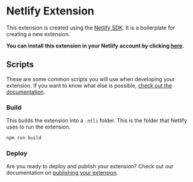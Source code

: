 # Netlify Extension

This extension is created using the [Netlify SDK](https://sdk.netlify.com/get-started/introduction/). It is a boilerplate for creating a new extension.

**You can install this extension in your Netlify account by clicking [here](https://app.netlify.com/extensions/leqfnf6m-showcase).**

## Scripts

These are some common scripts you will use when developing your extension. If you want to know what else is possible, [check out the documentation](https://sdk.netlify.com/netlify-sdk-utility-tools-reference/).

### Build

This builds the extension into a `.ntli` folder. This is the folder that Netlify uses to run the extension.

```bash
npm run build
```


### Deploy

Are you ready to deploy and publish your extension? Check out our documentation on [publishing your extension](https://developers.netlify.com/sdk/publish/).
